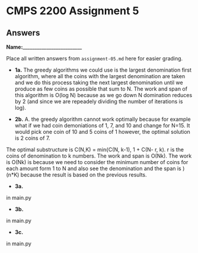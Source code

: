 # CMPS 2200 Assignment 5
## Answers

**Name:**_________________________


Place all written answers from `assignment-05.md` here for easier grading.





- **1a.**
The greedy algorithms we could use is the largest denomination first algorithm, where all the coins with the largest denomination are taken and we do this process taking the next largest denomination until we produce as few coins as possible that sum to N. 
The work and span of this algorithm is O(log N) because as we go down N domination reduces by 2 (and since we are repeadely dividing the number of iterations is log). 





- **2b.**
A. the greedy algorithm cannot work optimally because for example what if we had coin demoniations of 1, 7, and 10 and change for N=15. It would pick one coin of 10 and 5 coins of 1 however, the optimal solution is 2 coins of 7. 


The optimal substructure is C(N,K) = min{C(N, k-1), 1 + C(N- r, k). r is the coins of denomination to k numbers. The work and span is O(Nk). The work is O(Nk) is because we need to consider the minimum number of coins for each amount form 1 to N and also see the denomination and the span is )(n*K) because the result is based on the previous results. 
- **3a.**


in main.py



- **3b.**



in main.py


- **3c.**


in main.py
